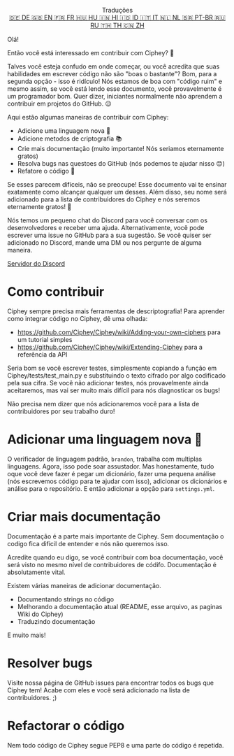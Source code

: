 <p align="center">
Traduções <br>
<a href=https://github.com/Ciphey/Ciphey/tree/master/translations/de/CONTRIBUTING.md>🇩🇪 DE   </a>
<a href=https://github.com/Ciphey/Ciphey/tree/master/CONTRIBUTING.md>🇬🇧 EN   </a>
<a href=https://github.com/Ciphey/Ciphey/tree/master/translations/fr/CONTRIBUTING.md>🇫🇷 FR   </a>
<a href=https://github.com/Ciphey/Ciphey/tree/master/translations/hu/CONTRIBUTING.md>🇭🇺 HU   </a>
<a href=https://github.com/Ciphey/Ciphey/tree/master/translations/hi/CONTRIBUTING.md>🇮🇳 HI   </a>
<a href=https://github.com/Ciphey/Ciphey/tree/master/translations/id/CONTRIBUTING.md>🇮🇩 ID   </a>
<a href=https://github.com/Ciphey/Ciphey/tree/master/translations/it/CONTRIBUTING.md>🇮🇹 IT   </a>
<a href=https://github.com/Ciphey/Ciphey/tree/master/translations/nl/CONTRIBUTING.md>🇳🇱 NL   </a>
<a href=https://github.com/Ciphey/Ciphey/tree/master/translations/pt-br/CONTRIBUTING.md>🇧🇷 PT-BR   </a>
<a href=https://github.com/Ciphey/Ciphey/tree/master/translations/ru/CONTRIBUTING.md>🇷🇺 RU   </a>
<a href="https://github.com/Ciphey/Ciphey/tree/master/translations/th/CONTRIBUTING.md">🇹🇭 TH   </a>
<a href=https://github.com/Ciphey/Ciphey/tree/master/translations/zh/CONTRIBUTING.md>🇨🇳 ZH   </a>
</p>

Olá!

Então você está interessado em contribuir com Ciphey? 🤔

Talves você esteja confudo em onde começar, ou você acredita que suas habilidades em escrever código não são "boas o bastante"? Bom, para a segunda opção - isso é ridículo! Nós estamos de boa com "código ruim" e mesmo assim, se você está lendo esse documento, você provavelmente é um programador bom. Quer dizer, iniciantes normalmente não aprendem a contribuir em projetos do GitHub. 😉

Aqui estão algumas maneiras de contribuir com Ciphey:

- Adicione uma linguagem nova 🧏
- Adicione metodos de criptografia 📚
- Crie mais documentação (muito importante! Nós seriamos eternamente gratos)
- Resolva bugs nas questoes do GitHub (nós podemos te ajudar nisso 😊)
- Refatore o código 🥺

Se esses parecem difíceis, não se preocupe! Esse documento vai te ensinar exatamente como alcançar qualquer um desses. Além disso, seu nome será adicionado para a lista de contribuidores do Ciphey e nós seremos eternamente gratos! 🙏

Nós temos um pequeno chat do Discord para você conversar com os desenvolvedores e receber uma ajuda. Alternativamente, você pode escrever uma issue no GitHub para a sua sugestão. Se você quiser ser adicionado no Discord, mande uma DM ou nos pergunte de alguma maneira.

[Servidor do Discord](https://discord.gg/KfyRUWw)

# Como contribuir

Ciphey sempre precisa mais ferramentas de descriptografia! Para aprender como integrar código no Ciphey, dê uma olhada:

- <https://github.com/Ciphey/Ciphey/wiki/Adding-your-own-ciphers> para um tutorial simples
- <https://github.com/Ciphey/Ciphey/wiki/Extending-Ciphey> para a referência da API

Seria bom se você escrever testes, simplesmente copiando a função em Ciphey/tests/test_main.py e substituindo o texto cifrado por algo codificado pela sua cifra. Se você não adicionar testes, nós provavelmente ainda aceitaremos, mas vai ser muito mais difícil para nós diagnosticar os bugs!

Não precisa nem dizer que nós adicionaremos você para a lista de contribuidores por seu trabalho duro!

# Adicionar uma linguagem nova 🧏

O verificador de linguagem padrão, `brandon`, trabalha com multiplas linguagens. Agora, isso pode soar assustador.
Mas honestamente, tudo oque você deve fazer é pegar um dicionário, fazer uma pequena análise (nós escrevemos código para te ajudar com isso), adicionar os dicionários e análise para o repositório. E então adicionar a opção para `settings.yml`.

# Criar mais documentação

Documentação é a parte mais importante de Ciphey. Sem documentação o codigo fica dificil de entender e nós não queremos isso.

Acredite quando eu digo, se você contribuir com boa documentação, você será visto no mesmo nível de contribuidores de códifo. Documentação é absolutamente vital.

Existem várias maneiras de adicionar documentação.

- Documentando strings no código
- Melhorando a documentação atual (README, esse arquivo, as paginas Wiki do Ciphey)
- Traduzindo documentação

E muito mais!

# Resolver bugs

Visite nossa página de GitHub issues para encontrar todos os bugs que Ciphey tem! Acabe com eles e você será adicionado na lista de contribuidores. ;)

# Refactorar o código

Nem todo código de Ciphey segue PEP8 e uma parte do código é repetida.
